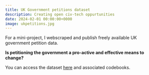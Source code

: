 ```yaml
---
title: UK Government petitions dataset
description: Creating open civ-tech oppurtunities
date: 2024-02-01 00:00:00+0000
image: ukpetitions.jpg
---
```


For a mini-project, I webscraped and publish freely available UK government petition data.

**Is petitioning the government a pro-active and effective means to change?**

You can access the dataset [here](https://www.kaggle.com/datasets/wilomentena/uk-government-petitions) and associated codebooks.
